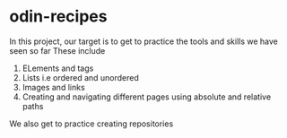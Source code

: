 # odin-recipes
In this project, our target is to get to practice the tools and skills we have seen so far
These include
1. ELements and tags
2. Lists i.e ordered and unordered
3. Images and links
4. Creating and navigating different pages using absolute and relative paths


We also get to practice creating repositories